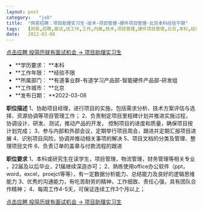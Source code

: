 ```yaml
---
layout:	post
category:	"job"
title:	"网易招聘：项目助理实习生-技术-项目管理-硬件项目管理-北京本科经验不限"
tags:	[网易,招聘,面试,找工作,工作,内推,技术,项目管理,硬件项目管理,北京,本科,经验不限]
date:	2022-03-08
---
```


[点击应聘 投简历就有面试机会 -> 项目助理实习生](http://mobile.bole.netease.com/bole/boleDetail?id=19175&employeeId=346f03c3cda5f04c&key=all)



- **学历要求： **本科
- **工作年限： **经验不限
- **所属部门： **有道事业群-有道学习产品部-智能硬件产品部-研发组
- **工作城市： **北京
- **发布日期： **2022-03-08



**职位描述**
 1、协助项目经理，进行项目的实施，包括需求分析、技术方案评估与选择、资源协调等项目管理工作； 
2、负责制定项目里程碑计划并推进实施过程， 协调设计、研发、测试，推动产品的开发， 控制项目的进度和质量，确保项目按计划完成； 
3、参与内部和外部会议，定期举行项目周会，跟进并定期汇报项目进展 
4、识别项目风险，协调并推动相关事项的解决 
5、项目文档的分类及管理、整理项目文件 
6、负责订单的盖章与付款流程的跟进



**职位要求**
1、本科或研究生在读学生，项目管理，物流管理，财务管理等相关专业 ，22届及以后毕业，21届继续深造亦可；
2、熟练使用office办公软件（ppt，word，excel，proejct等等），有一定数据分析能力、总结能力及良好的逻辑思维能力 
3、优秀的沟通能力，有吃苦耐劳的精神，工作细致、责任心强，具有团队合作精神； 
4、每周工作4-5天，可保证连续工作3个月以上； 




[点击应聘 投简历就有面试机会 -> 项目助理实习生](http://mobile.bole.netease.com/bole/boleDetail?id=19175&employeeId=346f03c3cda5f04c&key=all)